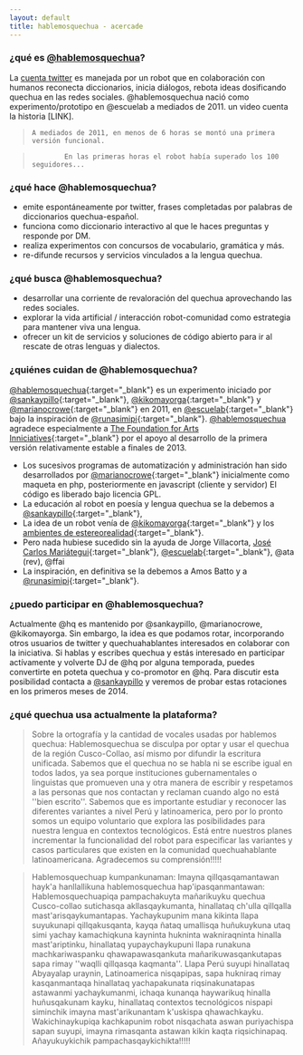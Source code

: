 ```yaml
---
layout: default
title: hablemosquechua - acercade
---
```

### ¿qué es [@hablemosquechua](https://twitter.com/hablemosquechua)?
La [cuenta twitter](https://twitter.com/hablemosquechua) es manejada por un robot
que en colaboración con humanos reconecta diccionarios, inicia diálogos, rebota ideas dosificando 
quechua en las redes sociales. @hablemosquechua nació como experimento/prototipo en @escuelab a mediados de 2011. un video cuenta la historia [LINK]. 



>     A mediados de 2011, en menos de 6 horas se montó una primera versión funcional.

>             En las primeras horas el robot había superado los 100 seguidores...



### ¿qué hace @hablemosquechua?

- emite espontáneamente por twitter, frases completadas por palabras de diccionarios quechua-español. 
- funciona como diccionario interactivo al que le haces preguntas y responde por DM. 
- realiza experimentos con concursos de vocabulario, gramática y más. 
- re-difunde recursos y servicios vinculados a la lengua quechua. 

### ¿qué busca @hablemosquechua?

- desarrollar una corriente de revaloración del quechua aprovechando las redes sociales.
- explorar la vida artificial / interacción robot-comunidad como estrategia para mantener viva una lengua.
- ofrecer un kit de servicios y soluciones de código abierto para ir al rescate de otras lenguas y dialectos. 

### ¿quiénes cuidan de @hablemosquechua?

[@hablemosquechua](https://twitter.com/hablemosquechua){:target="_blank"} es un experimento iniciado por
[@sankaypillo](https://twitter.com/sankaypillo){:target="_blank"},
[@kikomayorga](https://twitter.com/kikomayorga){:target="_blank"}
y [@marianocrowe](https://twitter.com/marianocrowe){:target="_blank"} en 2011, en
[@escuelab](https://twitter.com/escuelab){:target="_blank"} bajo la inspiración de
[@runasimipi](https://twitter.com/runasimipi){:target="_blank"}. 
[@hablemosquechua](https://twitter.com/hablemosquechua) agradece especialmente a
[The Foundation for Arts Inniciatives](http://www.ffaiarts.net){:target="_blank"}
por el apoyo al desarrollo de la primera versión relativamente estable a finales de 2013.

- Los sucesivos programas de automatización y administración han sido desarrollados por [@marianocrowe](http://twitter.com/marianocrowe){:target="_blank"} inicialmente como maqueta en php, posteriormente en javascript (cliente y servidor) El código es liberado bajo licencia GPL.
- La educación al robot en poesía y lengua quechua se la debemos a [@sankaypillo](http://twitter.com/sankaypillo){:target="_blank"}, 
- La idea de un robot venía de [@kikomayorga](http://twitter.com/kikomayorga){:target="_blank"} y los [ambientes de estereorealidad](http://www.youtube.com/watch?v=R6_0QouYptE){:target="_blank"}. 
- Pero nada hubiese sucedido sin la ayuda de Jorge Villacorta, [José Carlos Mariátegui](http://twitter.com/tupacamauta){:target="_blank"}, [@escuelab](http://twitter.com/escuelab){:target="_blank"}, @ata (rev), @ffai
- La inspiración, en definitiva se la debemos a Amos Batto y a [@runasimipi](http://twitter.com/runasimipi){:target="_blank"}. 

### ¿puedo participar en @hablemosquechua?

Actualmente @hq es mantenido por @sankaypillo, @marianocrowe, @kikomayorga. Sin embargo, la idea es que podamos rotar, incorporando otros usuarios de twitter y quechuahablantes interesados en colaborar con la iniciativa. Si hablas y escribes quechua y estás interesado en participar actívamente y volverte DJ de @hq por alguna temporada, puedes convertirte en poteta quechua y co-promotor en @hq. Para discutir esta posibilidad contacta a [@sankaypillo](http://twitter.com/sankaypillo) y veremos de probar estas rotaciones en los primeros meses de 2014. 


### ¿qué quechua usa actualmente la plataforma?

> Sobre la ortografía y la cantidad de vocales usadas por hablemos quechua: Hablemosquechua se disculpa por optar y usar el quechua de la región Cusco-Collao, así mismo por difundir la escritura unificada. Sabemos que el quechua no se habla ni se escribe igual en todos lados, ya sea porque instituciones gubernamentales o linguistas que promueven una y otra manera de escribir y respetamos a las personas que nos contactan y reclaman cuando algo no está ''bien escrito''. Sabemos que es importante estudiar y reconocer las diferentes variantes a nivel Perú y latinoamerica, pero por lo pronto somos un equipo voluntario que explora las posibilidades para nuestra lengua en contextos tecnológicos. Está entre nuestros planes incrementar la funcionalidad del robot para especificar las variantes y casos particulares  que existen en la comunidad quechuahablante latinoamericana.
> Agradecemos su comprensión!!!!!

> Hablemosquechuap kumpankunaman:
> Imayna qillqasqamantawan hayk'a hanllallikuna hablemosquechua hap'ipasqanmantawan:
> Hablemosquechuapiqa pampachakuyta mañarikuyku quechua Cusco-collao sutichasqa akllasqaykumanta, hinallataq ch'ulla qillqalla mast'arisqaykumantapas.
> Yachaykupunim mana kikinta llapa suyukunapi qillqakusqanta, kayqa ñataq umallisqa huñukuykuna utaq simi yachay kamachiqkuna kayninta hukninta wakniraqninta hinalla mast'ariptinku, hinallataq yupaychaykupuni llapa runakuna machkariwaspanku qhawapawasqankuta mañarikuwasqankutapas sapa rimay ''waqlli qillqasqa kaqmanta''. Llapa Perú suyupi hinallataq Abyayalap uraynin, Latinoamerica nisqapipas, sapa hukniraq rimay kasqanmantaqa hinallataq yachapakunata riqsinakunatapas astawanmi yachaykumanmi, ichaqa kunanqa haywarikuq hinalla huñusqakunam kayku, hinallataq contextos tecnológicos nispapi siminchik imayna mast'arikunantam k'uskispa qhawachkayku. Wakichinaykupiqa kachkapunim robot nisqachata aswan puriyachispa sapan suyupi, imayna rimasqanta astawan kikin kaqta riqsichinapaq.
>Añayukuykichik pampachasqaykichikta!!!!!

